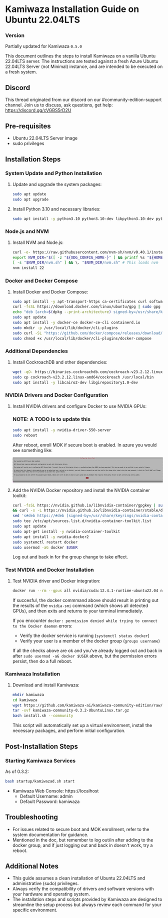 # Kamiwaza Installation Guide on Ubuntu 22.04LTS

### Version

Partially updated for Kamiwaza `0.5.0`

This document outlines the steps to install Kamiwaza on a vanilla Ubuntu 22.04LTS server. The instructions are tested against a fresh Azure Ubuntu 22.04LTS Server (not Minimal) instance, and are intended to be executed on a fresh system.

## Discord

This thread originated from our discord on our #community-edition-support channel. Join us to discuss, ask questions, get help: <https://discord.gg/cVGBS5rD2U>

## Pre-requisites

- Ubuntu 22.04LTS Server image
- sudo privileges

## Installation Steps

### System Update and Python Installation

1. Update and upgrade the system packages:

    ```bash
    sudo apt update
    sudo apt upgrade
    ```

2. Install Python 3.10 and necessary libraries:

    ```bash
    sudo apt install -y python3.10 python3.10-dev libpython3.10-dev python3.10-venv golang-cfssl python-is-python3 etcd-client net-tools curl jq
    ```

### Node.js and NVM

1. Install NVM and Node.js:

    ```bash
    curl -o- https://raw.githubusercontent.com/nvm-sh/nvm/v0.40.1/install.sh | bash
    export NVM_DIR="$([ -z "${XDG_CONFIG_HOME-}" ] && printf %s "${HOME}/.nvm" || printf %s "${XDG_CONFIG_HOME}/nvm")"
    [ -s "$NVM_DIR/nvm.sh" ] && \. "$NVM_DIR/nvm.sh" # This loads nvm
    nvm install 22
    ```

### Docker and Docker Compose

1. Install Docker and Docker Compose:

    ```bash
	sudo apt install -y apt-transport-https ca-certificates curl software-properties-common
	curl -fsSL https://download.docker.com/linux/ubuntu/gpg | sudo gpg --dearmor -o /usr/share/keyrings/docker-archive-keyring.gpg
	echo "deb [arch=$(dpkg --print-architecture) signed-by=/usr/share/keyrings/docker-archive-keyring.gpg] https://download.docker.com/linux/ubuntu $(lsb_release -cs) stable" | sudo tee /etc/apt/sources.list.d/docker.list > /dev/null
	sudo apt update
	sudo apt install -y docker-ce docker-ce-cli containerd.io
	sudo mkdir -p /usr/local/lib/docker/cli-plugins
	sudo curl -SL "https://github.com/docker/compose/releases/download/v2.39.1/docker-compose-$(uname -s)-$(uname -m)" -o /usr/local/lib/docker/cli-plugins/docker-compose
	sudo chmod +x /usr/local/lib/docker/cli-plugins/docker-compose
    ```

### Additional Dependencies

1. Install CockroachDB and other dependencies:

    ```bash
    wget -qO- https://binaries.cockroachdb.com/cockroach-v23.2.12.linux-amd64.tgz | tar xvz
    sudo cp cockroach-v23.2.12.linux-amd64/cockroach /usr/local/bin
    sudo apt install -y libcairo2-dev libgirepository1.0-dev
    ```

### NVIDIA Drivers and Docker Configuration

1. Install NVIDIA drivers and configure Docker to use NVIDIA GPUs:

   ### **NOTE**: A TODO is to update this

    ```bash
    sudo apt install -y nvidia-driver-550-server
    sudo reboot
    ```

    After reboot, enroll MOK if secure boot is enabled. In azure you would see something like:

    ![Secure Boot](images/secureboot.png)

3. Add the NVIDIA Docker repository and install the NVIDIA container toolkit:

    ```bash
    curl -fsSL https://nvidia.github.io/libnvidia-container/gpgkey | sudo gpg --dearmor -o /usr/share/keyrings/nvidia-container-toolkit-keyring.gpg \
    && curl -s -L https://nvidia.github.io/libnvidia-container/stable/deb/nvidia-container-toolkit.list | \
    sed 's#deb https://#deb [signed-by=/usr/share/keyrings/nvidia-container-toolkit-keyring.gpg] https://#g' | \
    sudo tee /etc/apt/sources.list.d/nvidia-container-toolkit.list
    sudo apt update
    sudo apt-get install -y nvidia-container-toolkit
    sudo apt install -y nvidia-docker2
    sudo systemctl restart docker
    sudo usermod -aG docker $USER
    ```

    Log out and back in for the group change to take effect.

### Test NVIDIA and Docker Installation

1. Test NVIDIA driver and Docker integration:

    ```bash
    docker run --rm --gpus all nvidia/cuda:12.4.1-runtime-ubuntu22.04 nvidia-smi
    ```
    If succesful, the docker commmand above should result in printing out the results of the `nvidia-smi` command (which shows all detected GPUs), and then exits and returns to your terminal immediately.

    If you encounter `docker: permission denied while trying to connect to the Docker daemon` errors:
    * Verify the docker service is running (`systemctl status docker`)
    * Verify your user is a member of the docker group (`groups username`)
    
    If all the checks above are ok and you've already logged out and back in after `sudo usermod -aG docker $USER` above, but the permission errors persist, then do a full reboot.


     

### Kamiwaza Installation

1. Download and install Kamiwaza:

    ```bash
    mkdir kamiwaza
    cd kamiwaza
    wget https://github.com/kamiwaza-ai/kamiwaza-community-edition/raw/main/kamiwaza-community-0.3.2-UbuntuLinux.tar.gz
    tar -xvf kamiwaza-community-0.3.2-UbuntuLinux.tar.gz
    bash install.sh --community
    ```

    This script will automatically set up a virtual environment, install the necessary packages, and perform initial configuration.

## Post-Installation Steps

### Starting Kamiwaza Services

As of 0.3.2:

```bash
bash startup/kamiwazad.sh start
```

- Kamiwaza Web Console: https://localhost
	- Default Username: admin
	- Default Password: kamiwaza


## Troubleshooting

- For issues related to secure boot and MOK enrollment, refer to the system documentation for guidance.
- Mentioned in the doc, but remember to log out/in after adding to the docker group, and if just logging out and back in doesn't work, try a reboot.

## Additional Notes

- This guide assumes a clean installation of Ubuntu 22.04LTS and administrative (sudo) privileges.
- Always verify the compatibility of drivers and software versions with your hardware and operating system.
- The installation steps and scripts provided by Kamiwaza are designed to streamline the setup process but always review each command for your specific environment.
